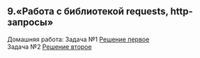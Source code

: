 ## 9.«Работа с библиотекой requests, http-запросы»
Домашняя работа:
Задача №1 [Решение первое](01_task.py)  
Задача №2 [Решение второе](01_task_too.py)